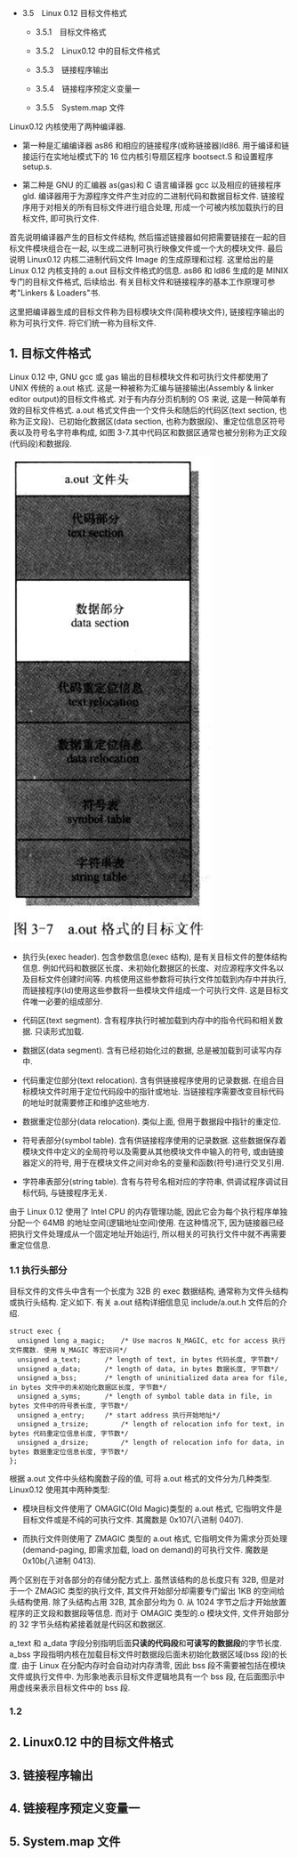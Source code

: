 - 3.5　Linux 0.12 目标文件格式

    - 3.5.1　目标文件格式

    - 3.5.2　Linux0.12 中的目标文件格式

    - 3.5.3　链接程序输出

    - 3.5.4　链接程序预定义变量一

    - 3.5.5　System.map 文件

Linux0.12 内核使用了两种编译器.

- 第一种是汇编编译器 as86 和相应的链接程序(或称链接器)ld86. 用于编译和链接运行在实地址模式下的 16 位内核引导扇区程序 bootsect.S 和设置程序 setup.s.

- 第二种是 GNU 的汇编器 as(gas)和 C 语言编译器 gcc 以及相应的链接程序 gld. 编译器用于为源程序文件产生对应的二进制代码和数据目标文件. 链接程序用于对相关的所有目标文件进行组合处理, 形成一个可被内核加载执行的目标文件, 即可执行文件.

首先说明编译器产生的目标文件结构, 然后描述链接器如何把需要链接在一起的目标文件模块组合在一起, 以生成二进制可执行映像文件或一个大的模块文件. 最后说明 Linux0.12 内核二进制代码文件 Image 的生成原理和过程. 这里给出的是 Linux 0.12 内核支持的 a.out 目标文件格式的信息. as86 和 ld86 生成的是 MINIX 专门的目标文件格式, 后续给出. 有关目标文件和链接程序的基本工作原理可参考"Linkers & Loaders"书.

这里把编译器生成的目标文件称为目标模块文件(简称模块文件), 链接程序输出的称为可执行文件. 将它们统一称为目标文件.

## 1. 目标文件格式

Linux 0.12 中, GNU gcc 或 gas 输出的目标模块文件和可执行文件都使用了 UNIX 传统的 a.out 格式. 这是一种被称为汇编与链接输出(Assembly & linker editor output)的目标文件格式. 对于有内存分页机制的 OS 来说, 这是一种简单有效的目标文件格式. a.out 格式文件由一个文件头和随后的代码区(text section, 也称为正文段)、已初始化数据区(data section, 也称为数据段)、重定位信息区符号表以及符号名字符串构成, 如图 3-7.其中代码区和数据区通常也被分别称为正文段(代码段)和数据段.

![3-7 a.out 格式的目标文件](images/3.png)

- 执行头(exec header). 包含参数信息(exec 结构), 是有关目标文件的整体结构信息. 例如代码和数据区长度、未初始化数据区的长度、对应源程序文件名以及目标文件创建时间等. 内核使用这些参数将可执行文件加载到内存中并执行, 而链接程序(ld)使用这些参数将一些模块文件组成一个可执行文件. 这是目标文件唯一必要的组成部分.

- 代码区(text segment). 含有程序执行时被加载到内存中的指令代码和相关数据. 只读形式加载.

- 数据区(data segment). 含有已经初始化过的数据, 总是被加载到可读写内存中.

- 代码重定位部分(text relocation). 含有供链接程序使用的记录数据. 在组合目标模块文件时用于定位代码段中的指针或地址. 当链接程序需要改变目标代码的地址时就需要修正和维护这些地方.

- 数据重定位部分(data relocation). 类似上面, 但用于数据段中指针的重定位.

- 符号表部分(symbol table). 含有供链接程序使用的记录数据. 这些数据保存着模块文件中定义的全局符号以及需要从其他模块文件中输入的符号, 或由链接器定义的符号, 用于在模块文件之间对命名的变量和函数(符号)进行交叉引用.

- 字符串表部分(string table). 含有与符号名相对应的字符串, 供调试程序调试目标代码, 与链接程序无关.

由于 Linux 0.12 使用了 Intel CPU 的内存管理功能, 因此它会为每个执行程序单独分配一个 64MB 的地址空间(逻辑地址空间)使用. 在这种情况下, 因为链接器已经把执行文件处理成从一个固定地址开始运行, 所以相关的可执行文件中就不再需要重定位信息.

### 1.1 执行头部分

目标文件的文件头中含有一个长度为 32B 的 exec 数据结构, 通常称为文件头结构或执行头结构. 定义如下. 有关 a.out 结构详细信息见 include/a.out.h 文件后的介绍.

```
struct exec {
  unsigned long a_magic;    /* Use macros N_MAGIC, etc for access 执行文件魔数. 使用 N_MAGIC 等宏访问*/
  unsigned a_text;      /* length of text, in bytes 代码长度, 字节数*/
  unsigned a_data;      /* length of data, in bytes 数据长度, 字节数*/
  unsigned a_bss;       /* length of uninitialized data area for file, in bytes 文件中的未初始化数据区长度, 字节数*/
  unsigned a_syms;      /* length of symbol table data in file, in bytes 文件中的符号表长度, 字节数*/
  unsigned a_entry;     /* start address 执行开始地址*/
  unsigned a_trsize;        /* length of relocation info for text, in bytes 代码重定位信息长度, 字节数*/
  unsigned a_drsize;        /* length of relocation info for data, in bytes 数据重定位信息长度, 字节数*/
};
```

根据 a.out 文件中头结构魔数子段的值, 可将 a.out 格式的文件分为几种类型. Linux0.12 使用其中两种类型:

- 模块目标文件使用了 OMAGIC(Old Magic)类型的 a.out 格式, 它指明文件是目标文件或是不纯的可执行文件. 其魔数是 0x107(八进制 0407).

- 而执行文件则使用了 ZMAGIC 类型的 a.out 格式, 它指明文件为需求分页处理(demand-paging, 即需求加载, load on demand)的可执行文件. 魔数是 0x10b(八进制 0413).

两个区别在于对各部分的存储分配方式上. 虽然该结构的总长度只有 32B, 但是对于一个 ZMAGIC 类型的执行文件, 其文件开始部分却需要专门留出 1KB 的空间给头结构使用. 除了头结构占用 32B, 其余部分均为 0. 从 1024 字节之后才开始放置程序的正文段和数据段等信息. 而对于 OMAGIC 类型的.o 模块文件, 文件开始部分的 32 字节头结构紧接着就是代码区和数据区.

a_text 和 a_data 字段分别指明后面**只读的代码段**和**可读写的数据段**的字节长度. a_bss 字段指明内核在加载目标文件时数据段后面未初始化数据区域(bss 段)的长度. 由于 Linux 在分配内存时会自动对内存清零, 因此 bss 段不需要被包括在模块文件或执行文件中. 为形象地表示目标文件逻辑地具有一个 bss 段, 在后面图示中用虚线来表示目标文件中的 bss 段.


### 1.2

## 2. Linux0.12 中的目标文件格式

## 3. 链接程序输出

## 4. 链接程序预定义变量一

## 5. System.map 文件